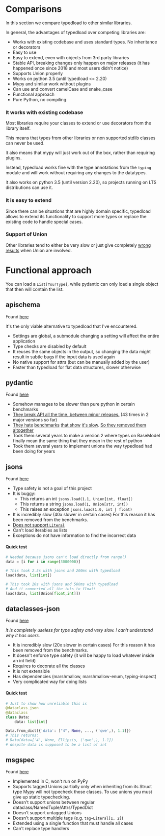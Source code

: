 Comparisons
===========

In this section we compare typedload to other similar libraries.

In general, the advantages of typedload over competing libraries are:

* Works with existing codebase and uses standard types. No inheritance or decorators
* Easy to use
* Easy to extend, even with objects from 3rd party libraries
* Stable API, breaking changes only happen on major releases (it has happened once since 2018 and most users didn't notice)
* Supports Union properly
* Works on python 3.5 (until typedload <= 2.20)
* Mypy and similar work without plugins
* Can use and convert camelCase and snake_case
* Functional approach
* Pure Python, no compiling

### It works with existing codebase

Most libraries require your classes to extend or use decorators from the library itself.

This means that types from other libraries or non supported stdlib classes can never be used.

It also means that mypy will just work out of the box, rather than requiring plugins.

Instead, typedload works fine with the type annotations from the `typing` module and will work without requiring any changes to the datatypes.

It also works on python 3.5 (until version 2.20), so projects running on LTS distributions can use it.

### It is easy to extend

Since there can be situations that are highly domain specific, typedload allows to extend its functionality to support more types or replace the existing code to handle special cases.

### Support of Union

Other libraries tend to either be very slow or just give completely [wrong results](https://pydantic-docs.helpmanual.io/) when Union are involved.

# Functional approach

You can load a `List[YourType]`, while pydantic can only load a single object that then will contain the list.


apischema
---------

Found [here](https://github.com/wyfo/apischema)

It's the only viable alternative to typedload that I've encountered.

* Settings are global, a submodule changing a setting will affect the entire application
* Type checks are disabled by default
* It reuses the same objects in the output, so changing the data might result in subtle bugs if the input data is used again
* No native support for attrs (but can be manually added by the user)
* Faster than typedload for flat data structures, slower otherwise


pydantic
--------

Found [here](https://pydantic-docs.helpmanual.io/)

* Somehow manages to be slower than pure python in certain benchmarks
* [They break API all the time, between minor releases.](https://docs.pydantic.dev/latest/changelog/) (43 times in 2 major versions so far)
* [They hate](https://github.com/pydantic/pydantic/pull/3264) [benchmarks](https://github.com/pydantic/pydantic/pull/3881) [that show](https://github.com/pydantic/pydantic/pull/1810) [it's slow](https://github.com/pydantic/pydantic/pull/1525). [So they removed them altogether](https://github.com/pydantic/pydantic/pull/3973)
* Took them several years to make a version 2 where types on BaseModel finally mean the same thing that they mean in the rest of python
* Took them several years to implement unions the way typedload had been doing for years

jsons
-----

Found [here](https://github.com/ramonhagenaars/jsons)

* Type safety is not a goal of this project
* It is buggy:
    * This returns an int `jsons.load(1.1, Union[int, float])`
    * This returns a string `jsons.load(1, Union[str, int])`
    * This raises an exception `jsons.load(1.0, int | float)`
* It is incredibly slow (40x slower in certain cases)
  For this reason it has been removed from the benchmarks.
* [Does not support `Literal`](https://github.com/ramonhagenaars/jsons/issues/170)
* Can't load iterables as lists
* Exceptions do not have information to find the incorrect data

#### Quick test

```python
# Needed because jsons can't load directly from range()
data = [i for i in range(3000000)]

# This took 2.5s with jsons and 200ms with typedload
load(data, list[int])

# This took 20s with jsons and 500ms with typedload
# And it converted all the ints to float!
load(data, list[Union[float,int]])
```

dataclasses-json
----------------

Found [here](https://github.com/lidatong/dataclasses-json)

*It is completely useless for type safety and very slow. I can't understand why it has users.*

* It is incredibly slow (20x slower in certain cases)
  For this reason it has been removed from the benchmarks.
* It doesn't enforce type safety (it will be happy to load whatever inside an int field)
* Requires to decorate all the classes
* It is not extensible
* Has dependencies (marshmallow, marshmallow-enum, typing-inspect)
* Very complicated way for doing lists

#### Quick test

```python
# Just to show how unreliable this is
@dataclass_json
@dataclass
class Data:
    data: list[int]

Data.from_dict({'data': ["4", None, ..., ('qwe',), 1.1]})
# This returns:
# Data(data=['4', None, Ellipsis, ('qwe',), 1.1])
# despite data is supposed to be a list of int
```

msgspec
-------

Found [here](https://jcristharif.com/msgspec/)

* Implemented in C, won't run on PyPy
* Supports tagged Unions partially only when inheriting from its Struct type
  Mypy will not typecheck those classes.
  To use unions you must give up static typechecking.
* Doesn't support unions between regular dataclass/NamedTuple/Attrs/TypedDict
* Doesn't support untagged Unions
* Doesn't support multiple tags (e.g. `tag=Literal[1, 2]`)
* Extended using a single function that must handle all cases
* Can't replace type handlers
